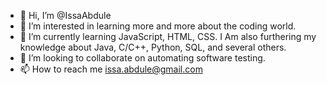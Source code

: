 - 👋 Hi, I’m @IssaAbdule
- 👀 I’m interested in learning more and more about the coding world.
- 🌱 I’m currently learning JavaScript, HTML, CSS. I Am also furthering my knowledge about Java, C/C++, Python, SQL, and several others. 
- 💞️ I’m looking to collaborate on automating software testing.
- 📫 How to reach me issa.abdule@gmail.com

<!---
IssaAbdule/IssaAbdule is a ✨ special ✨ repository because its `README.md` (this file) appears on your GitHub profile.
You can click the Preview link to take a look at your changes.
--->
